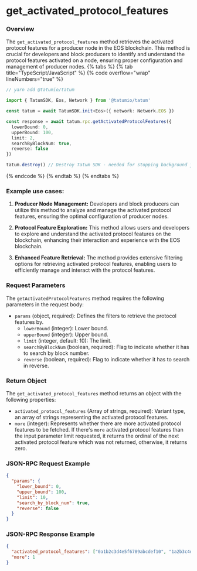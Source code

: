 # get_activated_protocol_features

### Overview

The `get_activated_protocol_features` method retrieves the activated protocol features for a producer node in the EOS blockchain. This method is crucial for developers and block producers to identify and understand the protocol features activated on a node, ensuring proper configuration and management of producer nodes.
{% tabs %}
{% tab title="TypeScript/JavaScript" %}
{% code overflow="wrap" lineNumbers="true" %}

```typescript
// yarn add @tatumio/tatum

import { TatumSDK, Eos, Network } from '@tatumio/tatum'

const tatum = await TatumSDK.init<Eos>({ network: Network.EOS })

const response = await tatum.rpc.getActivatedProtocolFeatures({
  lowerBound: 0,
  upperBound: 100,
  limit: 2,
  searchByBlockNum: true,
  reverse: false
})

tatum.destroy() // Destroy Tatum SDK - needed for stopping background jobs
```
{% endcode %}
{% endtab %}
{% endtabs %}
### Example use cases:

1. **Producer Node Management:**
   Developers and block producers can utilize this method to analyze and manage the activated protocol features, ensuring the optimal configuration of producer nodes.

2. **Protocol Feature Exploration:**
   This method allows users and developers to explore and understand the activated protocol features on the blockchain, enhancing their interaction and experience with the EOS blockchain.

3. **Enhanced Feature Retrieval:**
   The method provides extensive filtering options for retrieving activated protocol features, enabling users to efficiently manage and interact with the protocol features.

### Request Parameters

The `getActivatedProtocolFeatures` method requires the following parameters in the request body:

* `params` (object, required): Defines the filters to retrieve the protocol features by.
  * `lowerBound` (integer): Lower bound.
  * `upperBound` (integer): Upper bound.
  * `limit` (integer, default: 10): The limit.
  * `searchByBlockNum` (boolean, required): Flag to indicate whether it has to search by block number.
  * `reverse` (boolean, required): Flag to indicate whether it has to search in reverse.

### Return Object 

The `get_activated_protocol_features` method returns an object with the following properties:

* `activated_protocol_features` (Array of strings, required): Variant type, an array of strings representing the activated protocol features.
* `more` (integer): Represents whether there are more activated protocol features to be fetched. If there's `more` activated protocol features than the input parameter limit requested, it returns the ordinal of the next activated protocol feature which was not returned, otherwise, it returns zero.

### JSON-RPC Request Example

```json
{
  "params": {
    "lower_bound": 0,
    "upper_bound": 100,
    "limit": 10,
    "search_by_block_num": true,
    "reverse": false
  }
}
```

### JSON-RPC Response Example

```json
{
  "activated_protocol_features": ["0a1b2c3d4e5f6789abcdef10", "1a2b3c4d5e6f7890abcdef01"],
  "more": 1
}
```